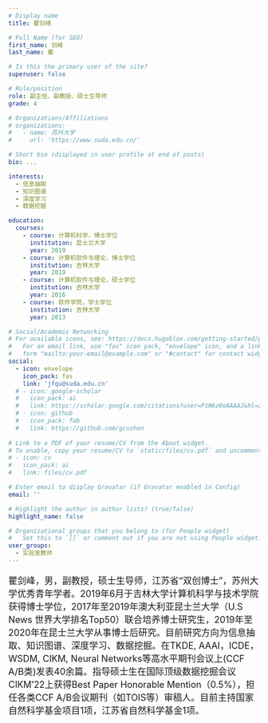 ```yaml
---
# Display name
title: 瞿剑峰

# Full Name (for SEO)
first_name: 剑峰
last_name: 瞿

# Is this the primary user of the site?
superuser: false

# Role/position
role: 副主任、副教授、硕士生导师
grade: 4

# Organizations/Affiliations
# organizations:
#   - name: 苏州大学
#     url: 'https://www.suda.edu.cn/'

# Short bio (displayed in user profile at end of posts)
bio: ...

interests:
  - 信息抽取
  - 知识图谱
  - 深度学习
  - 数据挖掘

education:
  courses:
    - course: 计算机科学，博士学位
      institution: 昆士兰大学
      year: 2019
    - course: 计算机软件与理论，博士学位
      institution: 吉林大学
      year: 2019
    - course: 计算机软件与理论，硕士学位
      institution: 吉林大学
      year: 2016
    - course: 软件学院，学士学位
      institution: 吉林大学
      year: 2013

# Social/Academic Networking
# For available icons, see: https://docs.hugoblox.com/getting-started/page-builder/#icons
#   For an email link, use "fas" icon pack, "envelope" icon, and a link in the
#   form "mailto:your-email@example.com" or "#contact" for contact widget.
social:
  - icon: envelope
    icon_pack: fas
    link: 'jfqu@suda.edu.cn'
  # - icon: google-scholar
  #   icon_pack: ai
  #   link: https://scholar.google.com/citations?user=P1N6z0oAAAAJ&hl=zh-CN&oi=ao
  # - icon: github
  #   icon_pack: fab
  #   link: https://github.com/gcushen
  
# Link to a PDF of your resume/CV from the About widget.
# To enable, copy your resume/CV to `static/files/cv.pdf` and uncomment the lines below.
# - icon: cv
#   icon_pack: ai
#   link: files/cv.pdf

# Enter email to display Gravatar (if Gravatar enabled in Config)
email: ''

# Highlight the author in author lists? (true/false)
highlight_name: false

# Organizational groups that you belong to (for People widget)
#   Set this to `[]` or comment out if you are not using People widget.
user_groups:
  - 实验室教师
---
```


<p style="font-size: 18px;">瞿剑峰，男，副教授，硕士生导师，江苏省“双创博士”，苏州大学优秀青年学者。2019年6月于吉林大学计算机科学与技术学院获得博士学位，2017年至2019年澳大利亚昆士兰大学（U.S News 世界大学排名Top50）联合培养博士研究生，2019年至2020年在昆士兰大学从事博士后研究。目前研究方向为信息抽取、知识图谱、深度学习、数据挖掘。在TKDE, AAAI，ICDE， WSDM, CIKM, Neural Networks等高水平期刊会议上(CCF A/B类)发表40余篇。指导硕士生在国际顶级数据挖掘会议CIKM’22上获得Best Paper Honorable Mention（0.5%），担任各类CCF A/B会议期刊（如TOIS等）审稿人。目前主持国家自然科学基金项目1项，江苏省自然科学基金1项。</p>
